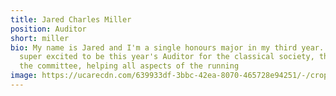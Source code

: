 ```yaml
---
title: Jared Charles Miller
position: Auditor
short: miller
bio: My name is Jared and I'm a single honours major in my third year. I am
  super excited to be this year's Auditor for the classical society, the head of
  the committee, helping all aspects of the running
image: https://ucarecdn.com/639933df-3bbc-42ea-8070-465728e94251/-/crop/688x458/0,165/-/preview/
---
```

